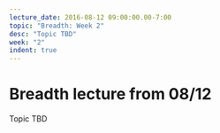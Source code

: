 ```yaml
---
lecture_date: 2016-08-12 09:00:00.00-7:00
topic: "Breadth: Week 2"
desc: "Topic TBD"
week: "2"
indent: true
---
```



# Breadth lecture from 08/12

Topic TBD

